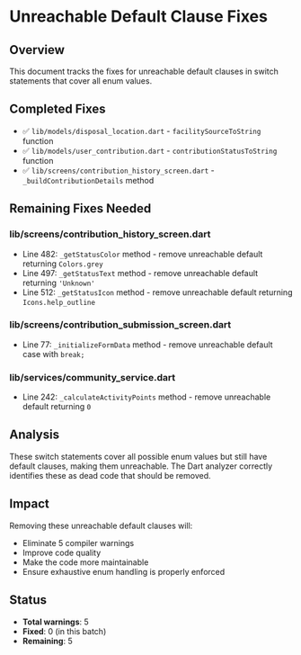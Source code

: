 # Unreachable Default Clause Fixes

## Overview
This document tracks the fixes for unreachable default clauses in switch statements that cover all enum values.

## Completed Fixes
- ✅ `lib/models/disposal_location.dart` - `facilitySourceToString` function
- ✅ `lib/models/user_contribution.dart` - `contributionStatusToString` function  
- ✅ `lib/screens/contribution_history_screen.dart` - `_buildContributionDetails` method

## Remaining Fixes Needed

### lib/screens/contribution_history_screen.dart
- Line 482: `_getStatusColor` method - remove unreachable default returning `Colors.grey`
- Line 497: `_getStatusText` method - remove unreachable default returning `'Unknown'`
- Line 512: `_getStatusIcon` method - remove unreachable default returning `Icons.help_outline`

### lib/screens/contribution_submission_screen.dart  
- Line 77: `_initializeFormData` method - remove unreachable default case with `break;`

### lib/services/community_service.dart
- Line 242: `_calculateActivityPoints` method - remove unreachable default returning `0`

## Analysis
These switch statements cover all possible enum values but still have default clauses, making them unreachable. The Dart analyzer correctly identifies these as dead code that should be removed.

## Impact
Removing these unreachable default clauses will:
- Eliminate 5 compiler warnings
- Improve code quality
- Make the code more maintainable
- Ensure exhaustive enum handling is properly enforced

## Status
- **Total warnings**: 5
- **Fixed**: 0 (in this batch)
- **Remaining**: 5 
